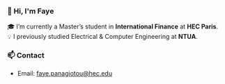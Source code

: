 ### 👋 Hi, I'm Faye

🎓 I’m currently a Master’s student in **International Finance** at **HEC Paris**.  
💡 I previously studied Electrical & Computer Engineering at **NTUA**.

### 📫 Contact
- Email: faye.panagiotou@hec.edu
